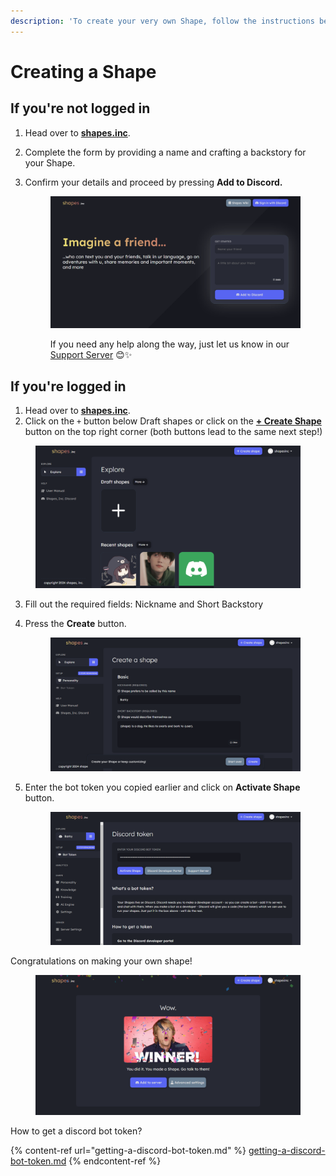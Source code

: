 ```yaml
---
description: 'To create your very own Shape, follow the instructions below:'
---
```


# Creating a Shape

## If you're not logged in

1. Head over to [**shapes.inc**](https://shapes.inc/).
2. Complete the form by providing a name and crafting a backstory for your Shape.
3.  Confirm your details and proceed by pressing **Add to Discord.**

    <figure><img src="../../.gitbook/assets/image (1) (1).png" alt=""><figcaption><p>If you need any help along the way, just let us know in our <a href="https://discord.gg/shapes">Support Server</a> 😊✨</p></figcaption></figure>



## If you're logged in

1. Head over to [**shapes.inc**](https://shapes.inc/).
2. Click on the `+` button below Draft shapes or click on the [**+ Create Shape**](https://shapes.inc/create) button on the top right corner (both buttons lead to the same next step!)

<figure><img src="../../.gitbook/assets/image (2) (1).png" alt=""><figcaption></figcaption></figure>

3. Fill out the required fields: Nickname and Short Backstory
4.  Press the **Create** button.

    <figure><img src="../../.gitbook/assets/image (3).png" alt=""><figcaption></figcaption></figure>


5.  Enter the bot token you copied earlier and click on **Activate Shape** button.

    <figure><img src="../../.gitbook/assets/image (39).png" alt=""><figcaption></figcaption></figure>

Congratulations on making your own shape!

<figure><img src="../../.gitbook/assets/image (40).png" alt=""><figcaption></figcaption></figure>

How to get a discord bot token?

{% content-ref url="getting-a-discord-bot-token.md" %}
[getting-a-discord-bot-token.md](getting-a-discord-bot-token.md)
{% endcontent-ref %}



